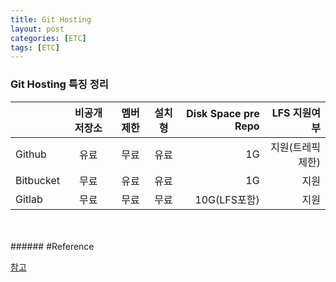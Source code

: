 ```yaml
---
title: Git Hosting
layout: post
categories: [ETC]
tags: [ETC]
---
```


### Git Hosting 특징 정리

| | 비공개 저장소 | 멤버 제한 | 설치형 | Disk Space pre Repo | LFS 지원여부 |
|---|:---:|:---:|:---:|---:|---:|
|Github|유료|무료|유료|1G|지원(트레픽 제한)|
|Bitbucket|무료|유료|유료|1G|지원|
|Gitlab|무료|무료|무료|10G(LFS포함)|지원|

<br>
<br>
###### #Reference

[참고](https://m.blog.naver.com/dlwhdgur20/221006619001)

